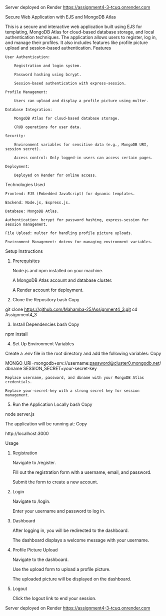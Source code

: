 Server deployed on Render
https://assignment4-3-tcuq.onrender.com

Secure Web Application with EJS and MongoDB Atlas

This is a secure and interactive web application built using EJS for templating, MongoDB Atlas for cloud-based database storage, and local authentication techniques. The application allows users to register, log in, and manage their profiles. It also includes features like profile picture upload and session-based authentication.
Features

    User Authentication:

        Registration and login system.

        Password hashing using bcrypt.

        Session-based authentication with express-session.

    Profile Management:

        Users can upload and display a profile picture using multer.

    Database Integration:

        MongoDB Atlas for cloud-based database storage.

        CRUD operations for user data.

    Security:

        Environment variables for sensitive data (e.g., MongoDB URI, session secret).

        Access control: Only logged-in users can access certain pages.

    Deployment:

        Deployed on Render for online access.

Technologies Used

    Frontend: EJS (Embedded JavaScript) for dynamic templates.

    Backend: Node.js, Express.js.

    Database: MongoDB Atlas.

    Authentication: bcrypt for password hashing, express-session for session management.

    File Upload: multer for handling profile picture uploads.

    Environment Management: dotenv for managing environment variables.

Setup Instructions
1. Prerequisites

   Node.js and npm installed on your machine.

   A MongoDB Atlas account and database cluster.

   A Render account for deployment.

2. Clone the Repository
   bash
   Copy

git clone https://github.com/Mahamba-25/Assignment4_3.git
cd Assignment4_3

3. Install Dependencies
   bash
   Copy

npm install

4. Set Up Environment Variables

Create a .env file in the root directory and add the following variables:
Copy

MONGO_URI=mongodb+srv://username:password@cluster0.mongodb.net/dbname
SESSION_SECRET=your-secret-key

    Replace username, password, and dbname with your MongoDB Atlas credentials.

    Replace your-secret-key with a strong secret key for session management.

5. Run the Application Locally
   bash
   Copy

node server.js

The application will be running at:
Copy

http://localhost:3000

Usage
1. Registration

   Navigate to /register.

   Fill out the registration form with a username, email, and password.

   Submit the form to create a new account.

2. Login

   Navigate to /login.

   Enter your username and password to log in.

3. Dashboard

   After logging in, you will be redirected to the dashboard.

   The dashboard displays a welcome message with your username.

4. Profile Picture Upload

   Navigate to the dashboard.

   Use the upload form to upload a profile picture.

   The uploaded picture will be displayed on the dashboard.

5. Logout

   Click the logout link to end your session.


Server deployed on Render
https://assignment4-3-tcuq.onrender.com